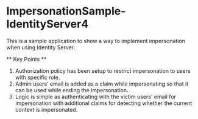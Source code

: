 # ImpersonationSample-IdentityServer4

This is a sample application to show a way to implement impersonation when using Identity Server.

** Key Points **

1. Authorization policy has been setup to restrict impersonation to users with specific role.
2. Admin users' email is added as a claim while impersonating so that it can be used while ending the impersonation.
3. Logic is simple as authenticating with the victim users' email for impersonation with additional claims for detecting whether the current context is impersonated.
